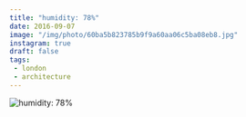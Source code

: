 ```yaml
---
title: "humidity: 78%"
date: 2016-09-07
image: "/img/photo/60ba5b823785b9f9a60aa06c5ba08eb8.jpg"
instagram: true
draft: false
tags:
 - london
 - architecture
---
```


![humidity: 78%](/img/photo/60ba5b823785b9f9a60aa06c5ba08eb8.jpg)
